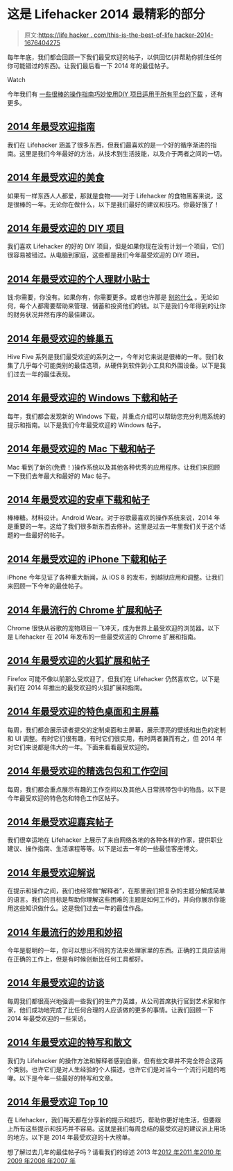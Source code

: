 # 这是 Lifehacker 2014 最精彩的部分

> 原文:[https://life hacker . com/this-is-the-best-of-life hacker-2014-1676404275](https://lifehacker.com/this-is-the-best-of-lifehacker-2014-1676404275)

每年年底，我们都会回顾一下我们最受欢迎的帖子，以供回忆(并帮助你抓住任何你可能错过的东西)。让我们最后看一下 2014 年的最佳帖子。

Watch

今年我们有 [一些很棒的操作指南](https://lifehacker.com/most-popular-how-to-guides-of-2014-1665176139)[巧妙使用](http://lifehacker.com/most-popular-clever-uses-and-macgyver-tips-of-2014-1671871559)[DIY 项目](http://lifehacker.com/most-popular-diy-projects-of-2014-1666226900)[适用于所有平台的下载](http://lifehacker.com/most-popular-windows-downloads-and-posts-of-2014-1668234882) ，还有更多。

## [2014 年最受欢迎指南](http://lifehacker.com/most-popular-how-to-guides-of-2014-1665176139)

我们在 Lifehacker 涵盖了很多东西，但我们最喜欢的是一个好的循序渐进的指南。这里是我们今年最好的方法，从技术到生活技能，以及介于两者之间的一切。

## [2014 年最受欢迎的美食](http://lifehacker.com/most-popular-food-hacks-of-2014-1665917498)

如果有一样东西人人都爱，那就是食物——对于 Lifehacker 的食物黑客来说，这是很棒的一年。无论你在做什么，以下是我们最好的建议和技巧。你最好饿了！

## [2014 年最受欢迎的 DIY 项目](http://lifehacker.com/most-popular-diy-projects-of-2014-1666226900)

我们喜欢 Lifehacker 的好的 DIY 项目，但是如果你现在没有计划一个项目，它们很容易被错过。从电脑到家庭，这些都是我们今年最受欢迎的 DIY 项目。

## [2014 年最受欢迎的个人理财小贴士](http://lifehacker.com/most-popular-personal-finance-tips-of-2014-1663965477)

钱:你需要，你没有。如果你有，你需要更多。或者也许那是 [别的什么](https://www.youtube.com/watch?v=Af1OxkFOK18) 。无论如何，每个人都需要帮助来管理、储蓄和投资他们的钱。以下是我们今年得到的让你的财务状况井然有序的最佳建议。

## [2014 年最受欢迎的蜂巢五](http://lifehacker.com/most-popular-hive-fives-of-2014-1665891516)

Hive Five 系列是我们最受欢迎的系列之一，今年对它来说是很棒的一年。我们收集了几乎每个可能类别的最佳选项，从硬件到软件到小工具和外围设备。以下是我们过去一年的最佳表现。

## [2014 年最受欢迎的 Windows 下载和帖子](http://lifehacker.com/most-popular-windows-downloads-and-posts-of-2014-1668234882)

每年，我们都会发现新的 Windows 下载，并重点介绍可以帮助您充分利用系统的提示和指南。以下是我们今年最受欢迎的 Windows 帖子。

## [2014 年最受欢迎的 Mac 下载和帖子](http://lifehacker.com/most-popular-mac-downloads-and-posts-of-2014-1668455287)

Mac 看到了新的(免费！)操作系统以及其他各种优秀的应用程序。让我们来回顾一下我们去年最大和最好的 Mac 帖子。

## [2014 年最受欢迎的安卓下载和帖子](http://lifehacker.com/most-popular-android-downloads-and-posts-of-2014-1672491982)

棒棒糖。材料设计。Android Wear。对于谷歌最喜欢的操作系统来说，2014 年是重要的一年。这给了我们很多新东西去修补。这里是过去一年里我们关于这个话题的一些最好的帖子。

## [2014 年最受欢迎的 iPhone 下载和帖子](http://lifehacker.com/most-popular-iphone-downloads-and-posts-of-2014-1670392899)

iPhone 今年见证了各种重大新闻，从 iOS 8 的发布，到越狱应用和调整。让我们来回顾一下今年的最佳帖子。

## [2014 年最流行的 Chrome 扩展和帖子](http://lifehacker.com/most-popular-chrome-extensions-and-posts-of-2014-1674273297)

Chrome 很快从谷歌的宠物项目一飞冲天，成为世界上最受欢迎的浏览器。以下是 Lifehacker 在 2014 年发布的一些最受欢迎的 Chrome 扩展和指南。

## [2014 年最受欢迎的火狐扩展和帖子](http://lifehacker.com/most-popular-firefox-extensions-and-posts-of-2014-1671883468)

Firefox 可能不像以前那么受欢迎了，但我们在 Lifehacker 仍然喜欢它。以下是我们在 2014 年推出的最受欢迎的火狐扩展和指南。

## [2014 年最受欢迎的特色桌面和主屏幕](http://lifehacker.com/most-popular-featured-desktops-and-home-screens-of-2014-1665962273)

每周，我们都会展示读者提交的定制桌面和主屏幕，展示漂亮的壁纸和出色的定制和 UI 调整。有时它们很有趣，有时它们很实用，有时两者兼而有之，但 2014 年对它们来说都是伟大的一年。下面来看看最受欢迎的。

## [2014 年最受欢迎的精选包包和工作空间](http://lifehacker.com/most-popular-featured-bags-and-featured-workspaces-of-2-1669806786)

每周，我们都会重点展示有趣的工作空间以及其他人日常携带包中的物品。以下是今年最受欢迎的特色包和特色工作区帖子。

## [2014 年最受欢迎嘉宾帖子](http://lifehacker.com/most-popular-guest-posts-of-2014-1669963777)

我们很幸运地在 Lifehacker 上展示了来自网络各地的各种各样的作家，提供职业建议、操作指南、生活课程等等。以下是过去一年的一些最佳客座博文。

## [2014 年最受欢迎解说](http://lifehacker.com/most-popular-explainers-of-2014-1666499785)

在提示和操作之间，我们也经常做“解释者”，在那里我们把复杂的主题分解成简单的语言。我们的目标是帮助你理解这些困难的主题是如何工作的，并向你展示你能用这些知识做什么。这是我们过去一年的最佳作品。

## [2014 年最流行的妙用和妙招](http://lifehacker.com/most-popular-clever-uses-and-macgyver-tips-of-2014-1671871559)

今年是聪明的一年，你可以想出不同的方法来处理家里的东西。正确的工具应该用在正确的工作上，但是有时候创新比任何工具都好。

## [2014 年最受欢迎的访谈](http://lifehacker.com/most-popular-interviews-of-2014-1672300919)

每周我们都很高兴地强调一些我们的生产力英雄，从公司首席执行官到艺术家和作家，他们成功地完成了比任何合理的人应该做的更多的事情。让我们回顾一下 2014 年最受欢迎的一些采访。

## [2014 年最受欢迎的特写和散文](http://lifehacker.com/most-popular-features-and-essays-of-2014-1671909445)

我们为 Lifehacker 的操作方法和解释者感到自豪，但有些文章并不完全符合这两个类别。也许它们是对人生经验的个人描述，也许它们是对当今一个流行问题的咆哮。以下是今年一些最好的特写和文章。

## [2014 年最受欢迎 Top 10](http://lifehacker.com/most-popular-top-10s-of-2014-1676024697)

在 Lifehacker，我们每天都在分享新的提示和技巧，帮助你更好地生活，但要跟上所有这些提示和技巧并不容易。这就是我们每周总结的最受欢迎的建议派上用场的地方。以下是 2014 年最受欢迎的十大榜单。

想了解过去几年的最佳帖子吗？请看我们的综述 2013 年[2012 年](http://lifehacker.com/this-is-the-best-of-lifehacker-2012-5972314)[2011 年](http://lifehacker.com/this-is-the-best-of-lifehacker-2011-5872033)[2010 年](http://lifehacker.com/this-is-the-best-of-lifehacker-2010-5720895)[2009 年](http://lifehacker.com/the-great-best-of-2009-recap-5435500)[2008 年](http://lifehacker.com/the-great-best-of-2008-roundup-5112553)[2007 年](http://lifehacker.com/the-best-of-2007-roundup-33337530)